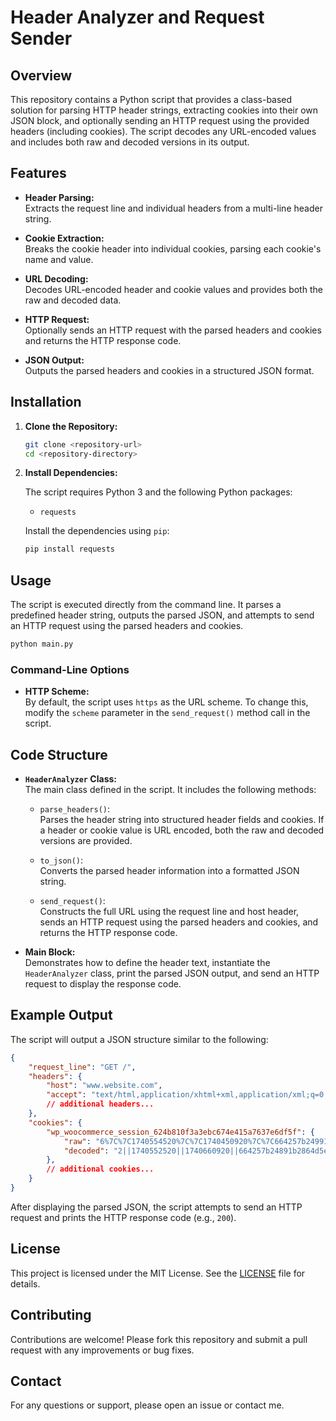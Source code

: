 # Header Analyzer and Request Sender

## Overview

This repository contains a Python script that provides a class-based solution for parsing HTTP header strings, extracting cookies into their own JSON block, and optionally sending an HTTP request using the provided headers (including cookies). The script decodes any URL-encoded values and includes both raw and decoded versions in its output.

## Features

- **Header Parsing:**  
  Extracts the request line and individual headers from a multi-line header string.

- **Cookie Extraction:**  
  Breaks the cookie header into individual cookies, parsing each cookie's name and value.

- **URL Decoding:**  
  Decodes URL-encoded header and cookie values and provides both the raw and decoded data.

- **HTTP Request:**  
  Optionally sends an HTTP request with the parsed headers and cookies and returns the HTTP response code.

- **JSON Output:**  
  Outputs the parsed headers and cookies in a structured JSON format.

## Installation

1. **Clone the Repository:**

   ```bash
   git clone <repository-url>
   cd <repository-directory>
   ```

2. **Install Dependencies:**

   The script requires Python 3 and the following Python packages:
   - `requests`

   Install the dependencies using `pip`:

   ```bash
   pip install requests
   ```

## Usage

The script is executed directly from the command line. It parses a predefined header string, outputs the parsed JSON, and attempts to send an HTTP request using the parsed headers and cookies.

```bash
python main.py
```

### Command-Line Options

- **HTTP Scheme:**  
  By default, the script uses `https` as the URL scheme. To change this, modify the `scheme` parameter in the `send_request()` method call in the script.

## Code Structure

- **`HeaderAnalyzer` Class:**  
  The main class defined in the script. It includes the following methods:
  
  - `parse_headers()`:  
    Parses the header string into structured header fields and cookies. If a header or cookie value is URL encoded, both the raw and decoded versions are provided.
  
  - `to_json()`:  
    Converts the parsed header information into a formatted JSON string.
  
  - `send_request()`:  
    Constructs the full URL using the request line and host header, sends an HTTP request using the parsed headers and cookies, and returns the HTTP response code.

- **Main Block:**  
  Demonstrates how to define the header text, instantiate the `HeaderAnalyzer` class, print the parsed JSON output, and send an HTTP request to display the response code.

## Example Output

The script will output a JSON structure similar to the following:

```json
{
    "request_line": "GET /",
    "headers": {
        "host": "www.website.com",
        "accept": "text/html,application/xhtml+xml,application/xml;q=0.9,*/*;q=0.8",
        // additional headers...
    },
    "cookies": {
        "wp_woocommerce_session_624b810f3a3ebc674e415a7637e6df5f": {
            "raw": "6%7C%7C1740554520%7C%7C1740450920%7C%7C664257b24991b2864d6d0c097ef4212a",
            "decoded": "2||1740552520||1740660920||664257b24891b2864d5e0c097ef4212a"
        },
        // additional cookies...
    }
}
```

After displaying the parsed JSON, the script attempts to send an HTTP request and prints the HTTP response code (e.g., `200`).

## License

This project is licensed under the MIT License. See the [LICENSE](LICENSE) file for details.

## Contributing

Contributions are welcome! Please fork this repository and submit a pull request with any improvements or bug fixes.

## Contact

For any questions or support, please open an issue or contact me.
